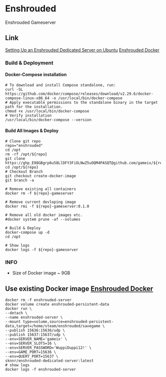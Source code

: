 # Enshrouded
Enshrouded Gameserver

## Link
[Setting Up an Enshrouded Dedicated Server on Ubuntu](https://github.com/bonsaibauer/enshrouded_server_ubuntu)
[Enshrouded Docker](https://github.com/jsknnr/enshrouded-server)

### Build & Deployment

#### Docker-Compose installation
    # To download and install Compose standalone, run:
    curl -SL https://github.com/docker/compose/releases/download/v2.29.6/docker-compose-linux-x86_64 -o /usr/local/bin/docker-compose
    # Apply executable permissions to the standalone binary in the target path for the installation.
    chmod +x /usr/local/bin/docker-compose
    # Verify installation
    /usr/local/bin/docker-compose --version

#### Build All Images & Deploy
    # Clone git repo
    repo="enshrouded"
    cd /opt
    rm -rf /opt/${repo}
    git clone https://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@github.com/gameix/${repo}.git
    cd /opt/${repo}
    # Checkout Branch
    git checkout create-docker-image
    git branch -a

    # Remove existing all containers
    docker rm -f ${repo}-gameserver

    # Remove current devloping image
    docker rmi -f ${repo}-gameserver:0.1.0
    
    # Remove all old docker images etc.
    #docker system prune -af --volumes
    
    # Build & Deploy 
    docker-compose up -d
    cd /opt
    
    # Show logs
    docker logs -f ${repo}-gameserver



### INFO
* Size of Docker image ~ 9GB



## Use existing Docker image [Enshrouded Docker](https://github.com/jsknnr/enshrouded-server)
    docker rm -f enshrouded-server 
    docker volume create enshrouded-persistent-data
    docker run \
    --detach \
    --name enshrouded-server \
    --mount type=volume,source=enshrouded-persistent-data,target=/home/steam/enshrouded/savegame \
    --publish 15636:15636/udp \
    --publish 15637:15637/udp \
    --env=SERVER_NAME='gameix' \
    --env=SERVER_SLOTS=16 \
    --env=SERVER_PASSWORD='WuppiDuppi12!' \
    --env=GAME_PORT=15636 \
    --env=QUERY_PORT=15637 \
    sknnr/enshrouded-dedicated-server:latest
    # show logs
    docker logs -f enshrouded-server

